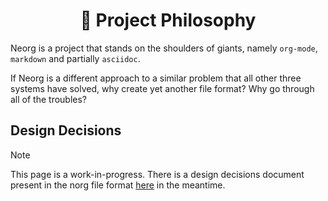 <div align="center">

# :rocket: Project Philosophy

</div>

Neorg is a project that stands on the shoulders of giants, namely `org-mode`, `markdown` and
partially `asciidoc`.

If Neorg is a different approach to a similar problem that all other three systems have solved,
why create yet another file format? Why go through all of the troubles?

## Design Decisions

> [!NOTE]
> This page is a work-in-progress.
> There is a design decisions document present in the norg file format [here](https://github.com/nvim-neorg/norg-specs/blob/main/design-decisions.norg) in the meantime.
